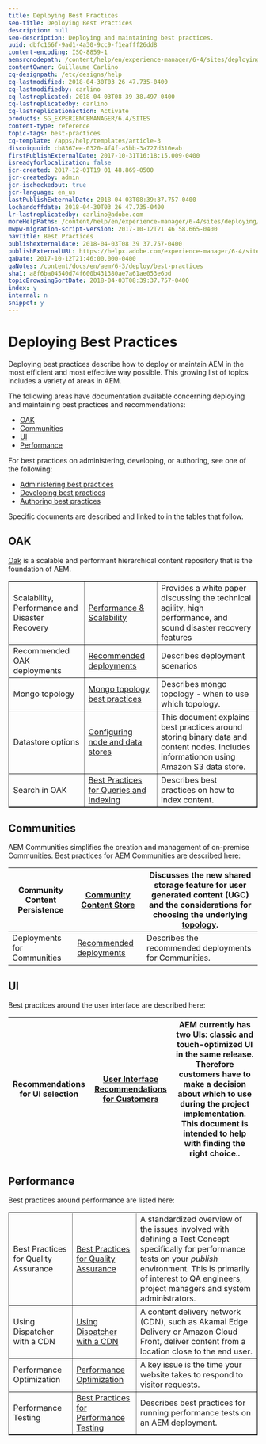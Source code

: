 ```yaml
---
title: Deploying Best Practices
seo-title: Deploying Best Practices
description: null
seo-description: Deploying and maintaining best practices.
uuid: dbfc166f-9ad1-4a30-9cc9-f1eafff26dd8
content-encoding: ISO-8859-1
aemsrcnodepath: /content/help/en/experience-manager/6-4/sites/deploying/using/best-practices
contentOwner: Guillaume Carlino
cq-designpath: /etc/designs/help
cq-lastmodified: 2018-04-30T03 26 47.735-0400
cq-lastmodifiedby: carlino
cq-lastreplicated: 2018-04-03T08 39 38.497-0400
cq-lastreplicatedby: carlino
cq-lastreplicationaction: Activate
products: SG_EXPERIENCEMANAGER/6.4/SITES
content-type: reference
topic-tags: best-practices
cq-template: /apps/help/templates/article-3
discoiquuid: cb8367ee-0320-4f4f-a5bb-3a727d310eab
firstPublishExternalDate: 2017-10-31T16:18:15.009-0400
isreadyforlocalization: false
jcr-created: 2017-12-01T19 01 48.869-0500
jcr-createdby: admin
jcr-ischeckedout: true
jcr-language: en_us
lastPublishExternalDate: 2018-04-03T08:39:37.757-0400
lochandoffdate: 2018-04-30T03 26 47.735-0400
lr-lastreplicatedby: carlino@adobe.com
moreHelpPaths: /content/help/en/experience-manager/6-4/sites/deploying/morehelp/best-practices;/content/help/en/experience-manager/6-4/sites/deploying/morehelp/best-practices
mwpw-migration-script-version: 2017-10-12T21 46 58.665-0400
navTitle: Best Practices
publishexternaldate: 2018-04-03T08 39 37.757-0400
publishExternalURL: https://helpx.adobe.com/experience-manager/6-4/sites/deploying/using/best-practices.html
qaDate: 2017-10-12T21:46:00.000-0400
qaNotes: /content/docs/en/aem/6-3/deploy/best-practices
sha1: a8f6ba04540d74f600b431380ae7a61ae053e6bd
topicBrowsingSortDate: 2018-04-03T08:39:37.757-0400
index: y
internal: n
snippet: y
---
```


# Deploying Best Practices

Deploying best practices describe how to deploy or maintain AEM in the most efficient and most effective way possible. This growing list of topics includes a variety of areas in AEM.

The following areas have documentation available concerning deploying and maintaining best practices and recommendations:

* [OAK](#OAK)
* [Communities](#Communities)
* [UI](#UI)
* [Performance](#Performance)

For best practices on administering, developing, or authoring, see one of the following:

* [Administering best practices](/content/help/en/experience-manager/6-4/sites/administering/using/administer-best-practices)
* [Developing best practices](/content/help/en/experience-manager/6-4/sites/developing/using/best-practices)
* [Authoring best practices](/content/help/en/experience-manager/6-4/sites/authoring/using/best-practices)

Specific documents are described and linked to in the tables that follow.

## OAK

[Oak](platform.md) is a scalable and performant hierarchical content repository that is the foundation of AEM. 

<table border="1" cellpadding="1" cellspacing="0" width="100%"> 
 <tbody>
  <tr>
   <td><p>Scalability, Performance and Disaster Recovery</p> </td> 
   <td><a href="performance.md">Performance &amp; Scalability</a></td> 
   <td>Provides a white paper discussing the technical agility, high performance, and sound disaster recovery features</td> 
  </tr>
  <tr>
   <td>Recommended OAK deployments</td> 
   <td><a href="recommended-deploys.md">Recommended deployments</a></td> 
   <td>Describes deployment scenarios</td> 
  </tr>
  <tr>
   <td>Mongo topology</td> 
   <td><a href="recommended-deploys.md">Mongo topology best practices</a></td> 
   <td>Describes mongo topology - when to use which topology.</td> 
  </tr>
  <tr>
   <td>Datastore options</td> 
   <td><a href="data-store-config.md">Configuring node and data stores</a></td> 
   <td>This document explains best practices around storing binary data and content nodes. Includes informationon using Amazon S3 data store.</td> 
  </tr>
  <tr>
   <td>Search in OAK</td> 
   <td><a href="best-practices-for-queries-and-indexing.md">Best Practices for Queries and Indexing</a><br /> </td> 
   <td>Describes best practices on how to index content.</td> 
  </tr>
 </tbody>
</table>

## Communities

AEM Communities simplifies the creation and management of on-premise Communities. Best practices for AEM Communities are described here:

| Community Content Persistence | [Community Content Store](/content/help/en/experience-manager/6-4/communities/using/working-with-srp) |Discusses the new shared storage feature for user generated content (UGC) and the considerations for choosing the underlying [topology](/content/help/en/experience-manager/6-4/communities/using/topologies). |
|---|---|---|
| Deployments for Communities | [Recommended deployments](recommended-deploys.md#ConsiderationsforAEMCommunities) |Describes the recommended deployments for Communities. |

## UI

Best practices around the user interface are described here:

| Recommendations for UI selection | [User Interface Recommendations for Customers](ui-recommendations.md) |AEM currently has two UIs: classic and touch-optimized UI in the same release. Therefore customers have to make a decision about which to use during the project implementation. This document is intended to help with finding the right choice.. |
|---|---|---|

## Performance

Best practices around performance are listed here:

<table border="1" cellpadding="1" cellspacing="0" width="100%"> 
 <tbody>
  <tr>
   <td>Best Practices for Quality Assurance</td> 
   <td><a href="configuring-performance.md#BestPracticesforQualityAssurance">Best Practices for Quality Assurance</a></td> 
   <td>A standardized overview of the issues involved with defining a Test Concept specifically for performance tests on your <em>publish</em> environment. This is primarily of interest to QA engineers, project managers and system administrators.</td> 
  </tr>
  <tr>
   <td>Using Dispatcher with a CDN</td> 
   <td><a href="/content/help/en/experience-manager/dispatcher/using/dispatcher#UsingDispatcherwithaCDN">Using Dispatcher with a CDN</a></td> 
   <td>A content delivery network (CDN), such as Akamai Edge Delivery or Amazon Cloud Front, deliver content from a location close to the end user.</td> 
  </tr>
  <tr>
   <td>Performance Optimization</td> 
   <td><a href="configuring-performance.md">Performance Optimization</a></td> 
   <td>A key issue is the time your website takes to respond to visitor requests.</td> 
  </tr>
  <tr>
   <td>Performance Testing</td> 
   <td><a href="best-practices-for-performance-testing.md">Best Practices for Performance Testing</a></td> 
   <td>Describes best practices for running performance tests on an AEM deployment.<br /> </td> 
  </tr>
 </tbody>
</table>

